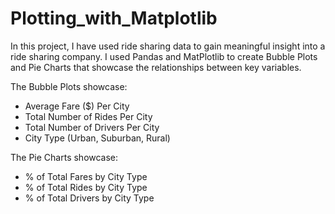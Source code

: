 # Plotting_with_Matplotlib

In this project, I have used ride sharing data to gain meaningful insight into a ride sharing company. 
I used Pandas and MatPlotlib to create Bubble Plots and Pie Charts that showcase the relationships
between key variables. 

The Bubble Plots showcase:
* Average Fare ($) Per City
* Total Number of Rides Per City
* Total Number of Drivers Per City
* City Type (Urban, Suburban, Rural)

The Pie Charts showcase:
* % of Total Fares by City Type
* % of Total Rides by City Type
* % of Total Drivers by City Type
